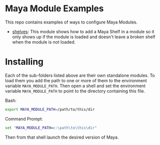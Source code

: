 # Maya Module Examples

This repo contains examples of ways to configure Maya Modules.

- [shelves](shelves): This module shows how to add a Maya Shelf in a module so it only shows up if the module is loaded and doesn't leave a broken shelf when the module is not loaded.


# Installing

Each of the sub-folders listed above are their own standalone modules. To load them you add the path to one or more of them to the environment variable `MAYA_MODULE_PATH`. Then open a shell and set the environment variable `MAYA_MODULE_PATH` to point to the directory containing this file.

Bash:
```bash
export MAYA_MODULE_PATH=/path/to/this/dir
```

Command Prompt:
```bat
set "MAYA_MODULE_PATH=c:\path\to\this\dir"
```

Then from that shell launch the desired version of Maya.
